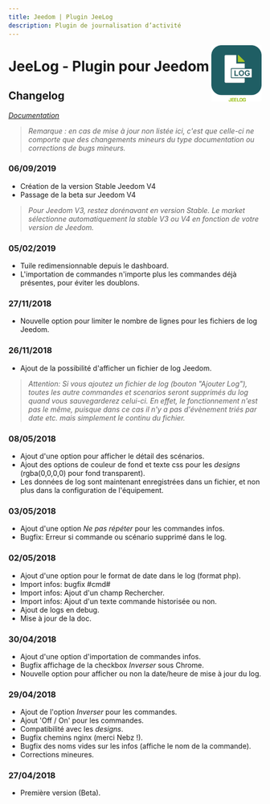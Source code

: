 ```yaml
---
title: Jeedom | Plugin JeeLog
description: Plugin de journalisation d’activité
---
```


<img align="right" src="../images/jeelog_icon.png" width="100">

# JeeLog - Plugin pour Jeedom

## Changelog

*[Documentation](index.md)*

>*Remarque : en cas de mise à jour non listée ici, c'est que celle-ci ne comporte que des changements mineurs du type documentation ou corrections de bugs mineurs.*

### 06/09/2019
- Création de la version Stable Jeedom V4
- Passage de la beta sur Jeedom V4
>   *Pour Jeedom V3, restez dorénavant en version Stable. Le market sélectionne automatiquement la stable V3 ou V4 en fonction de votre version de Jeedom.*

### 05/02/2019
- Tuile redimensionnable depuis le dashboard.
- L'importation de commandes n'importe plus les commandes déjà présentes, pour éviter les doublons.

### 27/11/2018
  - Nouvelle option pour limiter le nombre de lignes pour les fichiers de log Jeedom.
  
### 26/11/2018
  - Ajout de la possibilité d'afficher un fichier de log Jeedom.
>   *Attention: Si vous ajoutez un fichier de log (bouton "Ajouter Log"), toutes les autre commandes et scenarios seront  supprimés du log quand vous sauvegarderez celui-ci. En effet, le fonctionnement n'est pas le même, puisque dans ce cas il  n'y a pas d'évènement triés par date etc. mais simplement le continu du fichier.*

### 08/05/2018

  - Ajout d'une option pour afficher le détail des scénarios.
  - Ajout des options de couleur de fond et texte css pour les *designs* (rgba(0,0,0,0) pour fond transparent).
  - Les données de log sont maintenant enregistrées dans un fichier, et non plus dans la configuration de l'équipement.

### 03/05/2018

  - Ajout d'une option *Ne pas répéter* pour les commandes infos.
  - Bugfix: Erreur si commande ou scénario supprimé dans le log.

### 02/05/2018

  - Ajout d'une option pour le format de date dans le log (format php).
  - Import infos: bugfix #cmd#
  - Import infos: Ajout d'un champ Rechercher.
  - Import infos: Ajout d'un texte commande historisée ou non.
  - Ajout de logs en debug.
  - Mise à jour de la doc.

### 30/04/2018

- Ajout d'une option d'importation de commandes infos.
- Bugfix affichage de la checkbox *Inverser* sous Chrome.
- Nouvelle option pour afficher ou non la date/heure de mise à jour du log.

### 29/04/2018

- Ajout de l'option *Inverser* pour les commandes.
- Ajout 'Off / On' pour les commandes.
- Compatibilité avec les *designs*.
- Bugfix chemins nginx (merci Nebz !).
- Bugfix des noms vides sur les infos (affiche le nom de la commande).
- Corrections mineures.

### 27/04/2018

- Première version (Beta).
